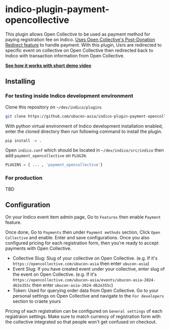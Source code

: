 # indico-plugin-payment-opencollective

This plugin allows Open Collective to be used as payment method for paying registration fee on Indico. [Uses Open Collective's Post-Donation Redirect feature](https://docs.opencollective.com/help/contributing/development/post-donation-redirect) to handle payment. With this plugin, Usrs are redirected to specific event on collective on Open Collective then redirected back to Indico with transaction information from Open Collective.

[**See how it works with short demo video**](https://youtu.be/FnMXnVP1xwA)

## Installing

### For testing inside Indico development environment
Clone this repository on `~/dev/indico/plugins`
```bash
git clone https://github.com/ubucon-asia/indico-plugin-payment-opencollective.git
```

With python virtual environment of Indico development installation enabled, enter the cloned directory then run following command to install the plugin.
```bash
pip install -e .
```

Open `indico.conf` which should be located in `~/dev/indico/src/indico` then add `payment_opencollective` on `PLUGIN`.
```python
PLUGINS = { ... , 'payment_opencollective'}
```

### For production
TBD

## Configuration
On your Indico event item admin page, Go to `Features` then enable `Payment` feature.

Once done, Go to `Payments` then under `Payment methods` section, Click `Open Collective` and enable. Enter and save configurations. 
Once you also configured pricing for each registration form, then you're ready to accept payments with Open Collective.

- Collective Slug: Slug of your collective on Open Collective. (e.g. If it's `https://opencollective.com/ubucon-asia` then enter `ubucon-asia`)
- Event Slug: If you have created event under your collective, enter slug of the event on Open Collective. (e.g. If it's `https://opencollective.com/ubucon-asia/events/ubucon-asia-2024-d62e355c` then enter `ubucon-asia-2024-d62e355c`)
- Token: Used for querying order data from Open Collective. Go to your personal settings on Open Collective and navigate to the `For developers` section to craete yours

Pricing of each registration can be configured on `General settings` of each regiatraion settings. Make sure to match currency of registration form with the collective integrated so that people won't get confused on checkout.  
